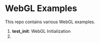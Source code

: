 # WebGL Examples
This repo contains various WebGL examples.

1. **test_init**: WebGL Initialization
2. 
